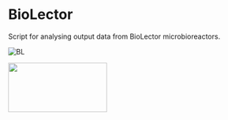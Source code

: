 # BioLector
Script for analysing output data from BioLector microbioreactors. 

![BL](https://github.com/user-attachments/assets/fd39821d-f9b2-4e37-a243-a489c7836df2)

<img src="[https://your-image-url.type](https://github.com/user-attachments/assets/fd39821d-f9b2-4e37-a243-a489c7836df2)" width="200" height="100">
